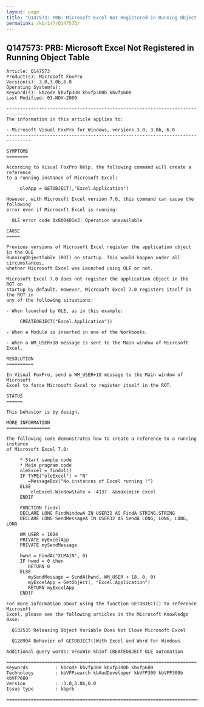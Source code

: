 ```yaml
---
layout: page
title: "Q147573: PRB: Microsoft Excel Not Registered in Running Object Table"
permalink: /kb/147/Q147573/
---
```


## Q147573: PRB: Microsoft Excel Not Registered in Running Object Table

	Article: Q147573
	Product(s): Microsoft FoxPro
	Version(s): 3.0,3.0b,6.0
	Operating System(s): 
	Keyword(s): kbcode kbvfp300 kbvfp300b kbvfp600
	Last Modified: 03-NOV-2000
	
	-------------------------------------------------------------------------------
	The information in this article applies to:
	
	- Microsoft Visual FoxPro for Windows, versions 3.0, 3.0b, 6.0 
	-------------------------------------------------------------------------------
	
	SYMPTOMS
	========
	
	According to Visual FoxPro Help, the following command will create a reference
	to a running instance of Microsoft Excel:
	
	     oleApp = GETOBJECT(,"Excel.Application")
	
	However, with Microsoft Excel version 7.0, this command can cause the following
	error even if Microsoft Excel is running:
	
	  OLE error code 0x800401e3: Operation unavailable
	
	CAUSE
	=====
	
	Previous versions of Microsoft Excel register the application object in the OLE
	RunningObjectTable (ROT) on startup. This would happen under all circumstances,
	whether Microsoft Excel was Launched using OLE or not.
	
	Microsoft Excel 7.0 does not register the application object in the ROT on
	startup by default. However, Microsoft Excel 7.0 registers itself in the ROT in
	any of the following situations:
	
	- When launched by OLE, as in this example:
	
	     CREATEOBJECT("Excel.Application"))
	
	- When a Module is inserted in one of the Workbooks.
	
	- When a WM_USER+18 message is sent to the Main window of Microsoft Excel.
	
	RESOLUTION
	==========
	
	In Visual FoxPro, send a WM_USER+18 message to the Main window of Microsoft
	Excel to force Microsoft Excel to register itself in the ROT.
	
	STATUS
	======
	
	This behavior is by design.
	
	MORE INFORMATION
	================
	
	The following code demonstrates how to create a reference to a running instance
	of Microsoft Excel 7.0:
	
	     * Start sample code
	     * Main program code
	     oleExcel = findxl()
	     IF TYPE("oleExcel") = "N"
	        =MessageBox("No instances of Excel running !")
	     ELSE
	         oleExcel.WindowState = -4137  &&maximize Excel
	     ENDIF
	
	     FUNCTION findxl
	     DECLARE LONG FindWindowA IN USER32 AS FindA STRING,STRING
	     DECLARE LONG SendMessageA IN USER32 AS SendA LONG, LONG, LONG, LONG
	
	     WM_USER = 1024
	     PRIVATE myExcelApp
	     PRIVATE mySendMessage
	
	     hwnd = FindA("XLMAIN", 0)
	     IF hwnd = 0 then
	        RETURN 0
	     ELSE
	        mySendMessage = SendA(hwnd, WM_USER + 18, 0, 0)
	        myExcelApp = GetObject(, "Excel.Application")
	        RETURN myExcelApp
	     ENDIF
	
	For more information about using the function GETOBJECT() to reference Microsoft
	Excel, please see the following articles in the Microsoft Knowledge Base:
	
	  Q132535 Releasing Object Variable Does Not Close Microsoft Excel
	
	  Q128994 Behavior of GETOBJECT()With Excel and Word For Windows
	
	Additional query words: VFoxWin kbinf CREATEOBJECT OLE automation
	
	======================================================================
	Keywords          : kbcode kbvfp300 kbvfp300b kbvfp600 
	Technology        : kbVFPsearch kbAudDeveloper kbVFP300 kbVFP300b kbVFP600
	Version           : :3.0,3.0b,6.0
	Issue type        : kbprb
	
	=============================================================================
	
